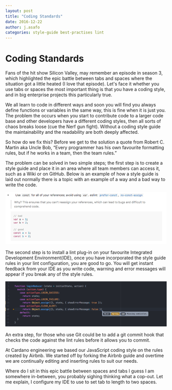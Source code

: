 ```yaml
---
layout: post
title: "Coding Standards"
date: 2016-12-22
author: j.asafo
categories: style-guide best-practises lint
---
```


# Coding Standards
Fans of the hit show Silicon Valley, may remember an episode in season 3, which highlighted the epic battle between tabs and spaces where the situation got a little heated (I love that episode). Let's face it whether you use tabs or spaces the most important thing is that you have a coding style, and in big enterprise projects this particularly true.

We all learn to code in different ways and soon you will find you always define functions or variables in the same way, this is fine when it is just you. The problem the occurs when you start to contribute code to a larger code base and other developers have a different coding styles, then all sorts of chaos breaks loose (cue the Nerf gun fight). Without a coding style guide the maintainability and the readability are both deeply affected.

So how do we fix this? Before we get to the solution a quote from Robert C. Martin aka Uncle Bob, “Every programmer has his own favourite formatting rules, but if he works in a team, then the team rules.”

The problem can be solved in two simple steps; the first step is to create a style guide and place it in an area where all team members can access it, such as a Wiki or on GitHub. Below is an example of how a style guide is laid out normally there is a topic with an example of a way and a bad way to write the code.

![Style Code Example](../assets/images/post-images/code-example.png)

The second step is to install a lint plug-in on your favourite Integrated Development Environment(IDE), once you have incorporated the style guide rules in your lint configuration, you are good to go. You will get instant feedback from your IDE as you write code, warning and error messages will appear if you break any of the style rules.

![Lint Code Example](../assets/images/post-images/lint-example.png)

An extra step, for those who use Git could be to add a git commit hook that checks the code against the lint rules before it allows you to commit.

At Cardano engineering we based our JavaScript coding style on the rules created by Airbnb. We started off by forking the Airbnb guide and overtime we are continually editing and inserting rules to suit our needs.

Where do I sit in this epic battle between spaces and tabs I guess I am somewhere in-between, you probably sighing thinking what a cop-out. Let me explain, I configure my IDE to use to set tab to length to two spaces.  
